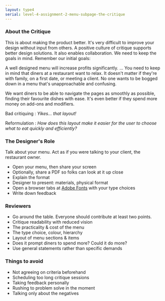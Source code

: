 ```yaml
---
layout: type4
serial: level-4-assignment-2-menu-subpage-the-critique
---
```

### About the Critique

This is about making the product better. It's very difficult to improve your design without input from others. A positive culture of critique supports better design solutions. It also enables collaboration. We need to keep the goals in mind. Remember our initial goals:

A well designed menu will increase profits significantly. … You need to keep in mind that diners at a restaurant want to relax. It doesn't matter if they're with family, on a first date, or meeting a client. No one wants to be bogged down in a menu that's unapproachable and confusing.

We want diners to be able to navigate the pages as smoothly as possible, finding their favourite dishes with ease. It's even better if they spend more money on add-ons and modifiers.

Bad critiquing
: *Yikes… that layout!*

Reformulation
: *How does this layout make it easier for the user to choose what to eat quickly and efficiently?*

### The Designer's Role

Talk about your menu. Act as if you were talking to your client, the restaurant owner.


<ul class="hasBullets">
	<li>Open your menu, then share your screen</li>
	<li>Optionally, share a PDF so folks can look at it up close</li>
	<li>Explain the format</li>
	<li>Designer to present: materials, physical format</li>
	<li>Open a browser tabs at <a href="https://fonts.adobe.com" title="Adobe Fonts" target="_blank">Adobe Fonts</a> with your type choices</li>
	<li>Write down feedback</li>
</ul>

### Reviewers

<ul class="hasBullets">
	<li>Go around the table. Everyone should contribute at least two points.</li>
	<li>Critique readability with reduced vision</li>
	<li>The practicality & cost of the menu</li>
	<li>The type choice, colour, hierarchy</li>
	<li>Layout of menu sections & items</li>
	<li>Does it prompt diners to spend more? Could it do more?</li>
	<li>Use general statements rather than specific demands</li>
</ul>

### Things to avoid

<ul class="hasBullets">
	<li>Not agreeing on criteria beforehand</li>
	<li>Scheduling too long critique sessions</li>
	<li>Taking feedback personally</li>
	<li>Rushing to problem solve in the moment</li>
	<li>Talking only about the negatives</li>
</ul>
